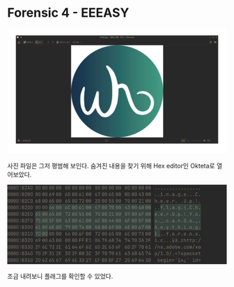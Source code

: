 # Forensic 4 - EEEASY

![alt text](image.png)

사진 파일은 그저 평범해 보인다. 숨겨진 내용을 찾기 위해 Hex editor인 Okteta로 열어보았다.

![alt text](image-1.png)

조금 내려보니 플래그를 확인할 수 있었다.
